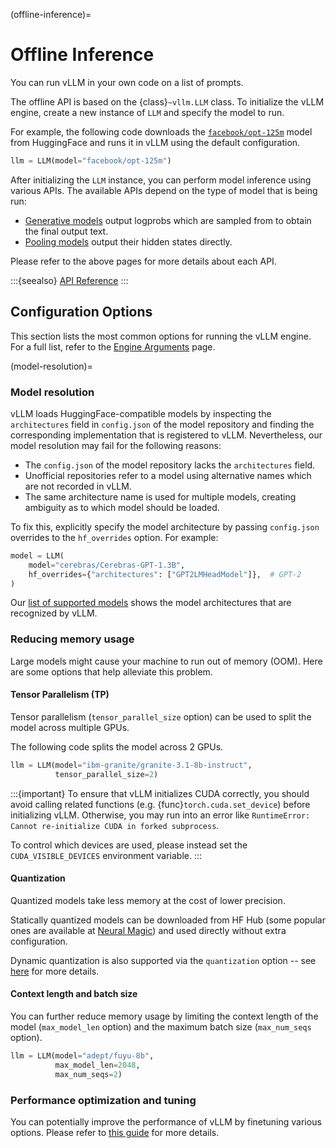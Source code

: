 (offline-inference)=

# Offline Inference

You can run vLLM in your own code on a list of prompts.

The offline API is based on the {class}`~vllm.LLM` class.
To initialize the vLLM engine, create a new instance of `LLM` and specify the model to run.

For example, the following code downloads the [`facebook/opt-125m`](https://huggingface.co/facebook/opt-125m) model from HuggingFace
and runs it in vLLM using the default configuration.

```python
llm = LLM(model="facebook/opt-125m")
```

After initializing the `LLM` instance, you can perform model inference using various APIs.
The available APIs depend on the type of model that is being run:

- [Generative models](#generative-models) output logprobs which are sampled from to obtain the final output text.
- [Pooling models](#pooling-models) output their hidden states directly.

Please refer to the above pages for more details about each API.

:::{seealso}
[API Reference](/api/offline_inference/index)
:::

## Configuration Options

This section lists the most common options for running the vLLM engine.
For a full list, refer to the [Engine Arguments](#engine-args) page.

(model-resolution)=

### Model resolution

vLLM loads HuggingFace-compatible models by inspecting the `architectures` field in `config.json` of the model repository
and finding the corresponding implementation that is registered to vLLM.
Nevertheless, our model resolution may fail for the following reasons:

- The `config.json` of the model repository lacks the `architectures` field.
- Unofficial repositories refer to a model using alternative names which are not recorded in vLLM.
- The same architecture name is used for multiple models, creating ambiguity as to which model should be loaded.

To fix this, explicitly specify the model architecture by passing `config.json` overrides to the `hf_overrides` option.
For example:

```python
model = LLM(
    model="cerebras/Cerebras-GPT-1.3B",
    hf_overrides={"architectures": ["GPT2LMHeadModel"]},  # GPT-2
)
```

Our [list of supported models](#supported-models) shows the model architectures that are recognized by vLLM.

### Reducing memory usage

Large models might cause your machine to run out of memory (OOM). Here are some options that help alleviate this problem.

#### Tensor Parallelism (TP)

Tensor parallelism (`tensor_parallel_size` option) can be used to split the model across multiple GPUs.

The following code splits the model across 2 GPUs.

```python
llm = LLM(model="ibm-granite/granite-3.1-8b-instruct",
          tensor_parallel_size=2)
```

:::{important}
To ensure that vLLM initializes CUDA correctly, you should avoid calling related functions (e.g. {func}`torch.cuda.set_device`)
before initializing vLLM. Otherwise, you may run into an error like `RuntimeError: Cannot re-initialize CUDA in forked subprocess`.

To control which devices are used, please instead set the `CUDA_VISIBLE_DEVICES` environment variable.
:::

#### Quantization

Quantized models take less memory at the cost of lower precision.

Statically quantized models can be downloaded from HF Hub (some popular ones are available at [Neural Magic](https://huggingface.co/neuralmagic))
and used directly without extra configuration.

Dynamic quantization is also supported via the `quantization` option -- see [here](#quantization-index) for more details.

#### Context length and batch size

You can further reduce memory usage by limiting the context length of the model (`max_model_len` option)
and the maximum batch size (`max_num_seqs` option).

```python
llm = LLM(model="adept/fuyu-8b",
          max_model_len=2048,
          max_num_seqs=2)
```

### Performance optimization and tuning

You can potentially improve the performance of vLLM by finetuning various options.
Please refer to [this guide](#optimization-and-tuning) for more details.
